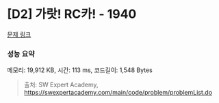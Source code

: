 # [D2] 가랏! RC카! - 1940 

[문제 링크](https://swexpertacademy.com/main/code/problem/problemDetail.do?contestProbId=AV5PjMgaALgDFAUq) 

### 성능 요약

메모리: 19,912 KB, 시간: 113 ms, 코드길이: 1,548 Bytes



> 출처: SW Expert Academy, https://swexpertacademy.com/main/code/problem/problemList.do